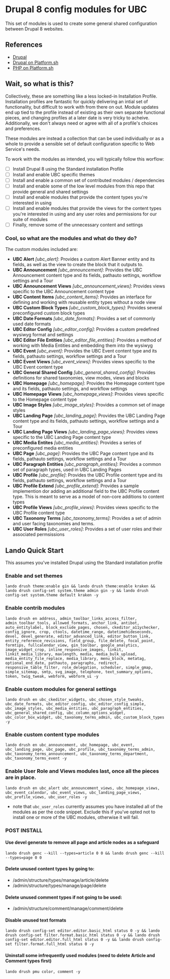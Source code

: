 # Drupal 8 config modules for UBC

This set of modules is used to create some general shared configuration between Drupal 8 websites.

## References

* [Drupal](https://www.drupal.org/)
* [Drupal on Platform.sh](https://docs.platform.sh/frameworks/drupal8.html)
* [PHP on Platform.sh](https://docs.platform.sh/languages/php.html)

## Wait, so what is this?

Collectively, these are something like a less locked-in Installation Profile. Installation profiles are fantastic for quickly delivering an intial set of functionality, but difficult to work with from there on out. Module updates end up tied to the profile instead of existing as their own separate functional pieces, and changing profiles at a later date is very tricky to acheive. Additionally, we don't always need or agree with all of a profile's choices and preferences.

These modules are instead a collection that can be used individually or as a whole to provide a sensible set of default configuration specific to Web Service's needs.

To work with the modules as intended, you will typically follow this worflow:
- [ ] Install Drupal 8 using the Standard installation Profile
- [ ] Install and enable UBC specific themes
- [ ] Install and enable a common set of contributed modules / dependencies
- [ ] Install and enable some of the low level modules from this repo that provide general and shared settings
- [ ] Install and enable modules that provide the content types you're interested in using
- [ ] Install and enable modules that provide the views for the content types you're interested in using and any user roles and permissions for our suite of modules
- [ ] Finally, remove some of the unnecessary content and settings

### Cool, so what are the modules and what do they do?

The custom modules included are:

- **UBC Alert** *[ubc_alert]*: Provides a custom Alert Banner entity and its fields, as well as the view to create the block that it outputs to.
- **UBC Announcement** *[ubc_announcement]*: Provides the UBC Announcement content type and its fields, pathauto settings, workflow settings and a Tour
- **UBC Announcement Views** *[ubc_announcement_views]*: Provides views specific to the UBC Announcement content type
- **UBC Content Items** *[ubc_content_items]*: Provides an interface for defining and working with reusable entity types without a node view
- **UBC Custom Block Types** *[ubc_custom_block_types]*: Provides several preconfigured custom block types
- **UBC Date Formats** *[ubc_date_formats]*: Provides a set of commonly used date formats
- **UBC Editor Config** *[ubc_editor_config]*: Provides a custom predefined wysiwyg format and settings
- **UBC Editor File Entities** *[ubc_editor_file_entities]*: Provides a method of working with Media Entities and embedding them into the wysiwyg
- **UBC Event** *[ubc_event]*: Provides the UBC Event content type and its fields, pathauto settings, workflow settings and a Tour
- **UBC Event Views** *[ubc_event_views]*: Provides views specific to the UBC Event content type
- **UBC General Shared Config** *[ubc_general_shared_config]*: Provides definitions for shared taxonomies, view modes, views and blocks
- **UBC Homepage** *[ubc_homepage]*: Provides the Homepage content type and its fields, pathauto settings, and workflow settings
- **UBC Homepage Views** *[ubc_homepage_views]*: Provides views specific to the Homepage content type
- **UBC Image Styles** *[ubc_image_styles]*: Provides a common set of image styles
- **UBC Landing Page** *[ubc_landing_page]*: Provides the UBC Landing Page content type and its fields, pathauto settings, workflow settings and a Tour
- **UBC Landing Page Views** *[ubc_landing_page_views]*: Provides views specific to the UBC Landing Page content type
- **UBC Media Entites** *[ubc_media_entities]*: Provides a series of preconfigured media entities
- **UBC Page** *[ubc_page]*: Provides the UBC Page content type and its fields, pathauto settings, workflow settings and a Tour
- **UBC Paragraph Entities** *[ubc_paragraph_entities]*: Provides a common set of paragraph types, used in UBC Landing Pages
- **UBC Profile** *[ubc_profile]*: Provides the UBC Profile content type and its fields, pathauto settings, workflow settings and a Tour
- **UBC Profile Extend** *[ubc_profile_extend]*: Provides a sample implemention dor adding an additional field to the UBC Profile content type. This is meant to serve as a model of non-core additions to content types
- **UBC Profile Views** *[ubc_profile_views]*: Provides views specific to the UBC Profile content type
- **UBC Taxonomy Terms** *[ubc_taxonomy_terms]*: Provides a set of admin and user facing taxonomies and terms.
- **UBC User Roles** *[ubc_user_roles]*: Provides a set of user roles and their associated permsissions


## Lando Quick Start

This assumes you've installed Drupal using the Standard installation profile

### Enable and set themes

```lando drush theme:enable gin && lando drush theme:enable kraken && lando drush config-set system.theme admin gin -y && lando drush config-set system.theme default kraken -y```

### Enable contrib modules

```lando drush en address, admin_toolbar_links_access_filter, admin_toolbar_tools, allowed_formats, anchor_link, antibot, auto_entitylabel, block_exclude_pages, chosen, ckeditor_a11ychecker, config_ignore, crop, ctools, datetime_range, datetimehideseconds, devel, devel_generate, editor_advanced_link, editor_button_link, entity_reference_revisions, field_group, file_delete, focal_point, formtips, fullcalendar_view, gin_toolbar, google_analytics, image_widget_crop, inline_responsive_images, linkit, linkit_media_library, maxlength, media, media_bulk_upload, media_entity_file_replace, media_library, menu_block, metatag, optional_end_date, pathauto, paragraphs, redirect, responsive_table_filter, role_delegation, scheduler, simple_gmap, simple_sitemap, smtp, svg_image, telephone, text_summary_options, token, twig_tweak, webform, webform_ui -y```

### Enable custom modules for general settings

```lando drush en ubc_ckeditor_widgets, ubc_chosen_style_tweaks, ubc_date_formats, ubc_editor_config, ubc_editor_config_simple, ubc_image_styles, ubc_media_entities, ubc_paragraph_entities, ubc_general_shared_config, ubc_column_options_widget, ubc_color_box_widget, ubc_taxonomy_terms_admin, ubc_custom_block_types -y```

### Enable custom content type modules

```lando drush en ubc_announcement, ubc_homepage, ubc_event, ubc_landing_page, ubc_page, ubc_profile, ubc_taxonomy_terms_admin, ubc_taxonomy_terms_announcement, ubc_taxonomy_terms_department, ubc_taxonomy_terms_event -y```

### Enable User Role and Views modules last, once all the pieces are in place.

```lando drush en ubc_alert ubc_announcement_views, ubc_homepage_views, ubc_event_calendar, ubc_event_views, ubc_landing_page_views, ubc_profile_views, ubc_user_roles -y```
* note that `ubc_user_roles` currently assumes you have installed all of the modules as per the code snippet. Exclude this if you've opted not to install one or more of the UBC modules, otherwise it will fail.

### POST INSTALL

#### Use devel generate to remove all page and article nodes as a safeguard

```lando drush genc --kill --types=article 0 0 && lando drush genc --kill --types=page 0 0```

#### Delete unused content types by going to:

- /admin/structure/types/manage/article/delete
- /admin/structure/types/manage/page/delete

#### Delete unused comment types if not going to be used:

- /admin/structure/comment/manage/comment/delete

#### Disable unused text formats

```lando drush config-set editor.editor.basic_html status 0 -y && lando drush config-set filter.format.basic_html status 0 -y && lando drush config-set editor.editor.full_html status 0 -y && lando drush config-set filter.format.full_html status 0 -y```

#### Uninstall some infrequently used modules (need to delete Article and Comment types first)

```lando drush pmu color, comment -y```
